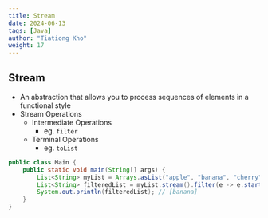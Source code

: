 ```yaml
---
title: Stream
date: 2024-06-13
tags: [Java]
author: "Tiationg Kho"
weight: 17
---
```


## Stream

- An abstraction that allows you to process sequences of elements in a functional style
- Stream Operations
    - Intermediate Operations
        - eg. `filter`
    - Terminal Operations
        - eg. `toList`

```java
public class Main {
    public static void main(String[] args) {
        List<String> myList = Arrays.asList("apple", "banana", "cherry");
        List<String> filteredList = myList.stream().filter(e -> e.startsWith("b")).toList();
        System.out.println(filteredList); // [banana]
    }
}
```